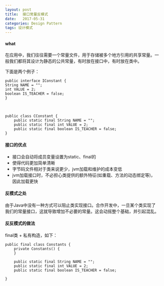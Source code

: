 ```yaml
---
layout: post
title:  接口常量反模式
date:   2017-05-31
categories: Design Pattern
tags: 设计模式
---
```

 
#### what ####

在应用中，我们往往需要一个常量文件，用于存储被多个地方引用的共享常量。一般我们都将其设计为静态的公共常量，有时放在接口中，有时放在类中。<br>

下面是两个例子：

	public interface IConstant {
	String NAME = "";
	int VALUE = 2;
	boolean IS_TEACHER = false;
	}	

<br>
	
	public class CConstant {
		public static final String NAME = "";
		public static final int VALUE = 2;
		public static final boolean IS_TEACHER = false;
	}

#### 接口的优点 ####

- 接口会自动将成员变量设置为static、final的
- 使得代码更加简单清晰
- 字节码文件相对于类来说更少，jvm加载和维护的成本变低
- jvm加载接口时，不必担心类提供的额外特征(如重载、方法的动态绑定等)，因此加载更快

#### 反模式之处 ####

由于Java中没有一种方式可以阻止类实现接口。合作开发中，一旦某个类实现了我们的常量接口，这就导致增加不必要的常量。这会动摇整个基础，并引起混乱。

#### 反反模式的做法 ####

final类 + 私有构造，如下：<br>
	
	public final class Constants {
		private Constants() {
		}
	
		public static final String NAME = "";
		public static final int VALUE = 2;
		public static final boolean IS_TEACHER = false;
	
	}
